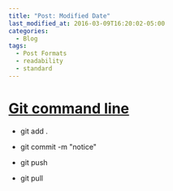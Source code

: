 ```yaml
---
title: "Post: Modified Date"
last_modified_at: 2016-03-09T16:20:02-05:00
categories:
  - Blog
tags:
  - Post Formats
  - readability
  - standard
---
```


# [Git command line](https://www.geeksforgeeks.org/git-cheat-sheet/)

- git add .

- git commit -m "notice"

- git push

- git pull


